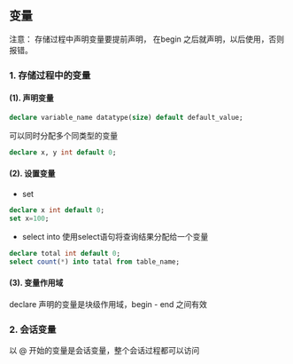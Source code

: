 ## 变量

注意： 存储过程中声明变量要提前声明， 在begin 之后就声明，以后使用，否则报错。

### 1. 存储过程中的变量
#### (1). 声明变量
```sql
declare variable_name datatype(size) default default_value;
```
可以同时分配多个同类型的变量
```sql
declare x, y int default 0;
```

#### (2). 设置变量
* set
```sql
declare x int default 0;
set x=100;
```

* select into
使用select语句将查询结果分配给一个变量
```sql
declare total int default 0;
select count(*) into tatal from table_name;
```

#### (3). 变量作用域
 declare 声明的变量是块级作用域，begin - end 之间有效

### 2. 会话变量
以 @ 开始的变量是会话变量，整个会话过程都可以访问
